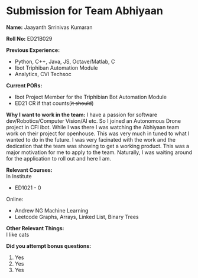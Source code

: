 Submission for Team Abhiyaan
=====================================
<p> <strong>Name:</strong> Jaayanth Srrinivas Kumaran <br>
  
<strong>Roll No:</strong> ED21B029 <br>
  
<strong>Previous Experience:</strong>
 <ul>
  <li>Python, C++, Java, JS, Octave/Matlab, C</li>
  <li>Ibot Triphiban Automation Module</li>
  <li>Analytics, CVI Techsoc</li>
</ul>

<strong>Current PORs:</strong><br>
 <ul>
  <li>Ibot Project Member for the Triphibian Bot Automation Module</li>
  <li>ED21 CR if that counts(<s>it should</s>) </li>
</ul>

<strong>Why I want to work in the team:</strong>
I have a passion for software dev/Robotics/Computer Vision/AI etc. So I joined an Autonomous Drone project in CFI ibot. While I was there I was watching the Abhiyaan team work on their project for openhouse. This was very much in tuned to what I wanted to do in the future. I was very facinated with the work and the dedication that the team was showing to get a working product. This was a major motivation for me to apply to the team. Naturally, I was waiting around for the application to roll out and here I am.
<br>

<strong>Relevant Courses:</strong><br>
In Institute
<ul>
  <li>ED1021 - 0</li>
</ul>
Online:
 <ul>
  <li>Andrew NG Machine Learning</li>
  <li>Leetcode Graphs, Arrays, Linked List, Binary Trees</li>
</ul>

<strong>Other Relevant Things:</strong><br>
I like cats
 

<strong>Did you attempt bonus questions:</strong>
1. Yes
2. Yes
3. Yes
</p>
